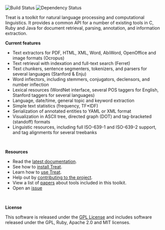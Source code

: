 ![Build Status](https://secure.travis-ci.org/louismullie/treat.png) ![Dependency Status](https://gemnasium.com/louismullie/treat.png)

Treat is a toolkit for natural language processing and computational linguistics. It provides a common API for a number of existing tools in C, Ruby and Java for document retrieval, parsing, annotation, and information extraction.

**Current features**

* Text extractors for PDF, HTML, XML, Word, AbiWord, OpenOffice and image formats (Ocropus)
* Text retrieval with indexation and full-text search (Ferret)
* Text chunkers, sentence segmenters, tokenizers, and parsers for several languages (Stanford & Enju)
* Word inflectors, including stemmers, conjugators, declensors, and number inflection
* Lexical resources (WordNet interface, several POS taggers for English, Stanford taggers for several languages)
* Language, date/time, general topic and keyword extraction
* Simple text statistics (frequency, TF*IDF)
* Serialization of annotated entities to YAML or XML format
* Visualization in ASCII tree, directed graph (DOT) and tag-bracketed (standoff) formats
* Linguistic resources, including full ISO-639-1 and ISO-639-2 support, and tag alignments for several treebanks

<br>

**Resources**

* Read the [latest documentation](http://rubydoc.info/github/louismullie/treat/master/frames).
* See how to [install Treat](https://github.com/louismullie/treat/wiki/Installing-Treat).
* Learn how to [use Treat](https://github.com/louismullie/treat/wiki/Using-Treat).
* Help out by [contributing to the project](https://github.com/louismullie/treat/wiki/Contributing-to-Treat).
* View a list of [papers](https://github.com/louismullie/treat/wiki/Papers) about tools included in this toolkit.
* Open an [issue](https://github.com/louismullie/treat/issues)
 
<br>

**License**

This software is released under the [GPL License](https://github.com/louismullie/treat/wiki/License-Information) and includes software released under the GPL, Ruby, Apache 2.0 and MIT licenses.
